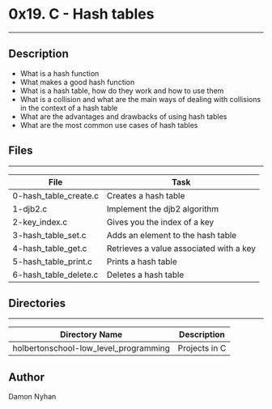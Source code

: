 # 0x19. C - Hash tables
---
## Description
* What is a hash function
* What makes a good hash function
* What is a hash table, how do they work and how to use them
* What is a collision and what are the main ways of dealing with collisions in the context of a hash table
* What are the advantages and drawbacks of using hash tables
* What are the most common use cases of hash tables
## Files
---
File|Task
---|---
0-hash_table_create.c |  Creates a hash table
1-djb2.c | Implement the djb2 algorithm
2-key_index.c | Gives you the index of a key
3-hash_table_set.c | Adds an element to the hash table
4-hash_table_get.c | Retrieves a value associated with a key
5-hash_table_print.c | Prints a hash table
6-hash_table_delete.c | Deletes a hash table
## Directories
---
Directory Name | Description
---|---
holbertonschool-low_level_programming | Projects in C

## Author
Damon Nyhan